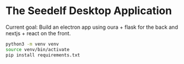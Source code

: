 # The Seedelf Desktop Application

Current goal: Build an electron app using oura + flask for the back and nextjs + react on the front.

```bash
python3 -m venv venv
source venv/bin/activate
pip install requirements.txt
```